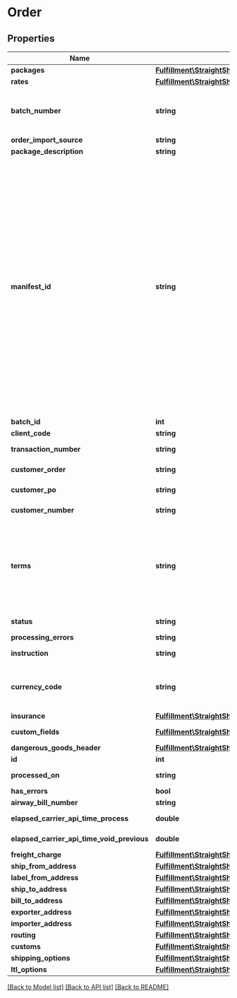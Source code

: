 # Order

## Properties
Name | Type | Description | Notes
------------ | ------------- | ------------- | -------------
**packages** | [**Fulfillment\StraightShip\Client\Model\Package[]**](Package.md) | Packages | [optional] 
**rates** | [**Fulfillment\StraightShip\Client\Model\CarrierOrderRate[]**](CarrierOrderRate.md) | Estimate rates | [optional] 
**batch_number** | **string** | Optional batch number. If batch already exists, order is added to existing batch | [optional] 
**order_import_source** | **string** | Optional import source | [optional] 
**package_description** | **string** |  | [optional] 
**manifest_id** | **string** | A manifest ID associated with an order. This is typically used for end-of-day  processing, defining a truckload (one manifest per truck), or for each pickup (one manifest per pickup).                Note:  - This field is optional. The system will automatically assign a value if left empty.  - Avoid populating this field with an order number. Doing so can lead to a one-to-one     mapping of a manifest to an order, which can cause performance issues.  - This ID is intended for grouping multiple orders into batches (e.g., an end-of-day batch,     a truckload, or a pickup), not for individual order tracking. | [optional] 
**batch_id** | **int** | Batch id | [optional] 
**client_code** | **string** | Client code for order | [optional] 
**transaction_number** | **string** | Mandatory unique shipment number | [optional] 
**customer_order** | **string** | Optional customer reference 1 | [optional] 
**customer_po** | **string** | Optional customer reference 2 | [optional] 
**customer_number** | **string** | Optional customer reference 3 | [optional] 
**terms** | **string** | Optional order terms. This is free-form reference field for packing slips only. Do not use it to specify freight payment terms. To specify who pays for label, use field named &#x60;FreightPaymentTerms&#x60; | [optional] 
**status** | **string** | Order processing status, read/only | [optional] 
**processing_errors** | **string** | Processing errors | [optional] 
**instruction** | **string** | Optional order delivery instructions | [optional] 
**currency_code** | **string** | Default order currency code for all input price fields (such as unit price, COD, insurance. etc.) | [optional] 
**insurance** | [**Fulfillment\StraightShip\Client\Model\Insurance**](Insurance.md) |  | [optional] 
**custom_fields** | [**Fulfillment\StraightShip\Client\Model\CustomField[]**](CustomField.md) | Custom fields to pass with order | [optional] 
**dangerous_goods_header** | [**Fulfillment\StraightShip\Client\Model\DangerousGoodsHeader**](DangerousGoodsHeader.md) |  | [optional] 
**id** | **int** |  | [optional] 
**processed_on** | **string** | Timestamp when label generated | [optional] 
**has_errors** | **bool** | Has errors | [optional] 
**airway_bill_number** | **string** | Air waybill number | [optional] 
**elapsed_carrier_api_time_process** | **double** | Elapsed label API time (without rates) | [optional] 
**elapsed_carrier_api_time_void_previous** | **double** | Elapsed void previous order API time | [optional] 
**freight_charge** | [**Fulfillment\StraightShip\Client\Model\PackageFreightCharge**](PackageFreightCharge.md) |  | [optional] 
**ship_from_address** | [**Fulfillment\StraightShip\Client\Model\Address**](Address.md) |  | [optional] 
**label_from_address** | [**Fulfillment\StraightShip\Client\Model\Address**](Address.md) |  | [optional] 
**ship_to_address** | [**Fulfillment\StraightShip\Client\Model\ShipToAddress**](ShipToAddress.md) |  | [optional] 
**bill_to_address** | [**Fulfillment\StraightShip\Client\Model\Address**](Address.md) |  | [optional] 
**exporter_address** | [**Fulfillment\StraightShip\Client\Model\Address**](Address.md) |  | [optional] 
**importer_address** | [**Fulfillment\StraightShip\Client\Model\Address**](Address.md) |  | [optional] 
**routing** | [**Fulfillment\StraightShip\Client\Model\Routing**](Routing.md) |  | [optional] 
**customs** | [**Fulfillment\StraightShip\Client\Model\Customs**](Customs.md) |  | [optional] 
**shipping_options** | [**Fulfillment\StraightShip\Client\Model\ShippingOptions**](ShippingOptions.md) |  | [optional] 
**ltl_options** | [**Fulfillment\StraightShip\Client\Model\LTLOptions**](LTLOptions.md) |  | [optional] 

[[Back to Model list]](../../README.md#documentation-for-models) [[Back to API list]](../../README.md#documentation-for-api-endpoints) [[Back to README]](../../README.md)


